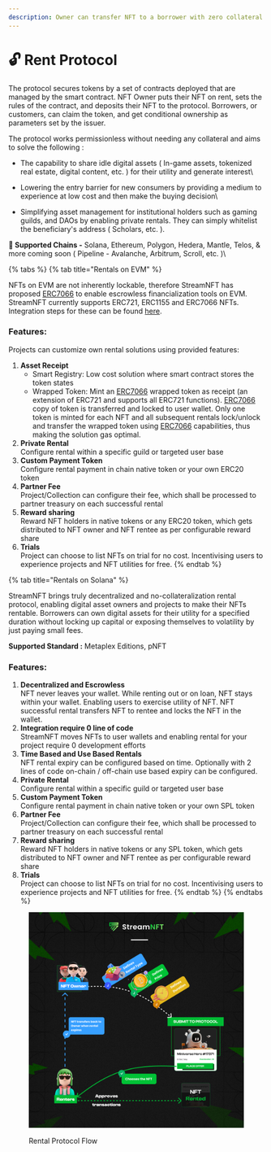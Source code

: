 ```yaml
---
description: Owner can transfer NFT to a borrower with zero collateral
---
```


# 🔓 Rent Protocol

The protocol secures tokens by a set of contracts deployed that are managed by the smart contract. NFT Owner puts their NFT on rent, sets the rules of the contract, and deposits their NFT to the protocol. Borrowers, or customers, can claim the token, and get conditional ownership as parameters set by the issuer.&#x20;

The protocol works permissionless without needing any collateral and aims to solve the following :&#x20;

* The capability to share idle digital assets ( In-game assets, tokenized real estate, digital content, etc. ) for their utility and generate interest\

* Lowering the entry barrier for new consumers by providing a medium to experience at low cost and then make the buying decision\

* Simplifying asset management for institutional holders such as gaming guilds, and DAOs by enabling private rentals. They can simply whitelist the beneficiary's address ( Scholars, etc. ).&#x20;

**🌟 Supported Chains -** Solana, Ethereum, Polygon, Hedera, Mantle, Telos, & more coming soon ( Pipeline - Avalanche, Arbitrum, Scroll, etc. )\


{% tabs %}
{% tab title="Rentals on EVM" %}


NFTs on EVM are not inherently lockable, therefore StreamNFT has proposed [ERC7066](https://eips.ethereum.org/EIPS/eip-7066) to enable escrowless financialization tools on EVM. StreamNFT currently supports ERC721, ERC1155 and ERC7066 NFTs. Integration steps for these can be found [here](broken-reference).

### Features:

Projects can customize own rental solutions using provided features:

1. **Asset Receipt**
   * Smart Registry: Low cost solution where smart contract stores the token states
   * Wrapped Token: Mint an [ERC7066](https://eips.ethereum.org/EIPS/eip-7066) wrapped token as receipt (an extension of ERC721 and supports all ERC721 functions). [ERC7066](https://eips.ethereum.org/EIPS/eip-7066) copy of token is transferred and locked to user wallet. Only one token is minted for each NFT and all subsequent rentals lock/unlock and transfer the wrapped token using [ERC7066](https://eips.ethereum.org/EIPS/eip-7066) capabilities, thus making the solution gas optimal.&#x20;
2. **Private Rental**\
   Configure rental within a specific guild or targeted user base
3. **Custom Payment Token**\
   Configure rental payment in chain native token or your own ERC20 token
4. **Partner Fee**\
   Project/Collection can configure their fee, which shall be processed to partner treasury on each successful rental
5. **Reward sharing**\
   Reward NFT holders in native tokens or any ERC20 token, which gets distributed to NFT owner and NFT rentee as per configurable reward share
6. **Trials**\
   Project can choose to list NFTs on trial for no cost. Incentivising users to experience projects and NFT utilities for free.
{% endtab %}

{% tab title="Rentals on Solana" %}


StreamNFT brings truly decentralized and no-collateralization rental protocol, enabling digital asset owners and projects to make their NFTs rentable. Borrowers can own digital assets for their utility for a specified duration without locking up capital or exposing themselves to volatility by just paying small fees.&#x20;

**Supported Standard :** Metaplex Editions, pNFT

### Features:

1. **Decentralized and Escrowless**\
   NFT never leaves your wallet. While renting out or on loan, NFT stays within your wallet. Enabling users to exercise utility of NFT. NFT successful rental transfers NFT to rentee and locks the NFT in the wallet.
2. **Integration require 0 line of code**\
   StreamNFT moves NFTs to user wallets and enabling rental for your project require 0 development efforts
3. **Time Based and Use Based Rentals**\
   NFT rental expiry can be configured based on time. Optionally with 2 lines of code on-chain / off-chain use based expiry can be configured.
4. **Private Rental**\
   Configure rental within a specific guild or targeted user base
5. **Custom Payment Token**\
   Configure rental payment in chain native token or your own SPL token
6. **Partner Fee**\
   Project/Collection can configure their fee, which shall be processed to partner treasury on each successful rental
7. **Reward sharing**\
   Reward NFT holders in native tokens or any SPL token, which gets distributed to NFT owner and NFT rentee as per configurable reward share
8. **Trials**\
   Project can choose to list NFTs on trial for no cost. Incentivising users to experience projects and NFT utilities for free.
{% endtab %}
{% endtabs %}

<figure><img src="../.gitbook/assets/Post 4.png" alt=""><figcaption><p>Rental Protocol Flow</p></figcaption></figure>



##

